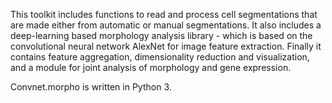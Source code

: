 This toolkit includes functions to read and process cell segmentations that are made either from automatic or manual segmentations. It also includes a deep-learning based morphology analysis library - which is based on the convolutional neural network AlexNet for image feature extraction. Finally it contains feature aggregation, dimensionality reduction and visualization, and a module for joint analysis of morphology and gene expression.

Convnet.morpho is written in Python 3.
